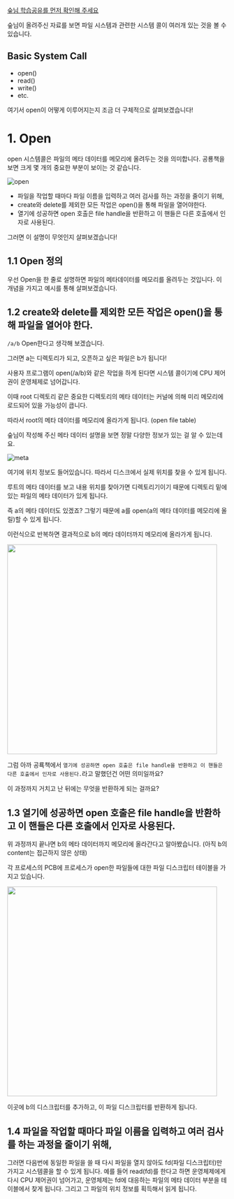 [숲님 학습공유를 먼저 확인해 주세요](https://github.com/alsongDalsong/CS-Study/blob/main/%EC%9A%B4%EC%98%81%EC%B2%B4%EC%A0%9C/%ED%8C%8C%EC%9D%BC%20%EC%8B%9C%EC%8A%A4%ED%85%9C.md) 

숲님이 올려주신 자료를 보면 파일 시스템과 관련한 시스템 콜이 여러개 있는 것을 볼 수 있습니다.

## Basic System Call 
- open()
- read()
- write()
- etc.

여기서 open이 어떻게 이루어지는지 조금 더 구체적으로 살펴보겠습니다!

# 1. Open

open 시스템콜은 파일의 메타 데이터를 메모리에 올려두는 것을 의미합니다.
공룡책을 보면 크게 몇 개의 중요한 부분이 보이는 것 같습니다.

![open](https://github.com/user-attachments/assets/1170844c-5f26-4826-9876-fe02cdc78cf9)

- 파일을 작업할 때마다 파일 이름을 입력하고 여러 검사를 하는 과정을 줄이기 위해,
- create와 delete를 제외한 모든 작업은 open()을 통해 파일을 열어야한다.
- 열기에 성공하면 open 호출은 file handle을 반환하고 이 핸들은 다른 호출에서 인자로 사용된다.


그러면 이 설명이 무엇인지 살펴보겠습니다!

## 1.1 Open 정의
우선 Open을 한 줄로 설명하면 파일의 메타데이터를 메모리를 올려두는 것입니다.
이 개념을 가지고 예시를 통해 살펴보겠습니다.

## 1.2 create와 delete를 제외한 모든 작업은 open()을 통해 파일을 열어야 한다.

`/a/b` Open한다고 생각해 보겠습니다.

그러면 a는 디렉토리가 되고, 오픈하고 싶은 파일은 b가 됩니다!

사용자 프로그램이 open(/a/b)와 같은 작업을 하게 된다면 시스템 콜이기에 CPU 제어권이 운영체제로 넘어갑니다.

이때 root 디렉토리 같은 중요한 디렉토리의 메타 데이터는 커널에 의해 미리 메모리에 로드되어 있을 가능성이 큽니다.

따라서 root의 메타 데이터를 메모리에 올라가게 됩니다. (open file table)

숲님이 작성해 주신 메타 데이터 설명을 보면 정말 다양한 정보가 있는 걸 알 수 있는데요.

![meta](https://github.com/user-attachments/assets/eef88735-527e-49a0-88d6-bad983682f85)

여기에 위치 정보도 들어있습니다. 따라서 디스크에서 실제 위치를 찾을 수 있게 됩니다.

루트의 메타 데이터를 보고 내용 위치를 찾아가면 디렉토리기이기 때문에 디렉토리 밑에 있는 파일의 메타 데이터가 있게 됩니다.

즉 a의 메타 데이터도 있겠죠? 그렇기 때문에 a를 open(a의 메타 데이터를 메모리에 올릴)할 수 있게 됩니다.

이런식으로 반복하면 결과적으로 b의 메타 데이터까지 메모리에 올라가게 됩니다.

<img width="480" src="https://github.com/user-attachments/assets/5545ab15-316a-4b1c-bc89-a03a6a9338c2">


그럼 아까 공룍책에서 `열기에 성공하면 open 호출은 file handle을 반환하고 이 핸들은 다른 호출에서 인자로 사용된다.`라고 말했던건 어떤 의미일까요?

이 과정까지 거치고 난 뒤에는 무엇을 반환하게 되는 걸까요?

## 1.3 열기에 성공하면 open 호출은 file handle을 반환하고 이 핸들은 다른 호출에서 인자로 사용된다.

위 과정까지 끝나면 b의 메타 데이터까지 메모리에 올라간다고 알아봤습니다. (아직 b의 content는 접근하지 않은 상태)

각 프로세스의 PCB에 프로세스가 open한 파일들에 대한 파일 디스크립터 테이블을 가지고 있습니다. 

<img width="480" src="https://github.com/user-attachments/assets/964b1493-d50b-4051-8f1a-3a87fddb2e23">

이곳에 b의 디스크립터를 추가하고, 이 파일 디스크립터를 반환하게 됩니다.

## 1.4 파일을 작업할 때마다 파일 이름을 입력하고 여러 검사를 하는 과정을 줄이기 위해,

그러면 다음번에 동일한 파일을 쓸 때 다시 파일을 열지 않아도 fd(파일 디스크립터)만 가지고 시스템콜을 할 수 있게 됩니다.
예를 들어 read(fd)를 한다고 하면 운영체제에게 다시 CPU 제어권이 넘어가고, 운영체제는 fd에 대응하는 파일의 메타 데이터 부분을 테이블에서 찾게 됩니다.
그리고 그 파일의 위치 정보를 획득해서 읽게 됩니다.
